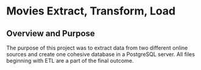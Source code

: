 # Movies Extract, Transform, Load

## Overview and Purpose

The purpose of this project was to extract data from two different online sources and create one cohesive database
in a PostgreSQL server. All files beginning with ETL are a part of the final outcome.

